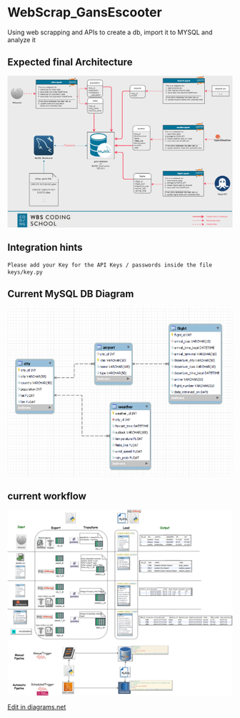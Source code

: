 # WebScrap_GansEscooter
Using web scrapping and APIs to create a db, import it to MYSQL and analyze it
## Expected final Architecture
![image](Archticture\Gans_diagram_local.png)

## Integration hints
```
Please add your Key for the API Keys / passwords inside the file keys/key.py
```


## Current MySQL DB Diagram

![image](Archticture\MySQL_db.png)


## current workflow
![image](Archticture\DataPipeline.png)

<a href="https://app.diagrams.net/#G14g7dpMOla3xDre3g0zHTYKjjAkUVELxz" target="_blank">Edit in diagrams.net</a>